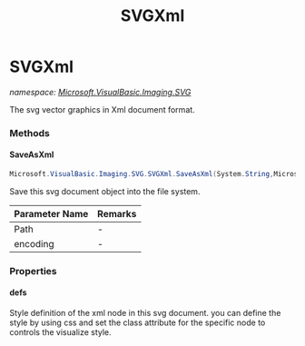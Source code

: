 ﻿---
title: SVGXml
---

# SVGXml
_namespace: [Microsoft.VisualBasic.Imaging.SVG](N-Microsoft.VisualBasic.Imaging.SVG.html)_

The svg vector graphics in Xml document format.



### Methods

#### SaveAsXml
```csharp
Microsoft.VisualBasic.Imaging.SVG.SVGXml.SaveAsXml(System.String,Microsoft.VisualBasic.TextEncodings.Encodings)
```
Save this svg document object into the file system.

|Parameter Name|Remarks|
|--------------|-------|
|Path|-|
|encoding|-|



### Properties

#### defs
Style definition of the xml node in this svg document. 
 you can define the style by using css and set the class 
 attribute for the specific node to controls the 
 visualize style.
